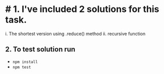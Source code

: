 # # 1. I've included 2 solutions for this task.

i. The shortest version using .reduce() method
ii. recursive function

## 2. To test solution run

- `npm install`
- `npm test`
